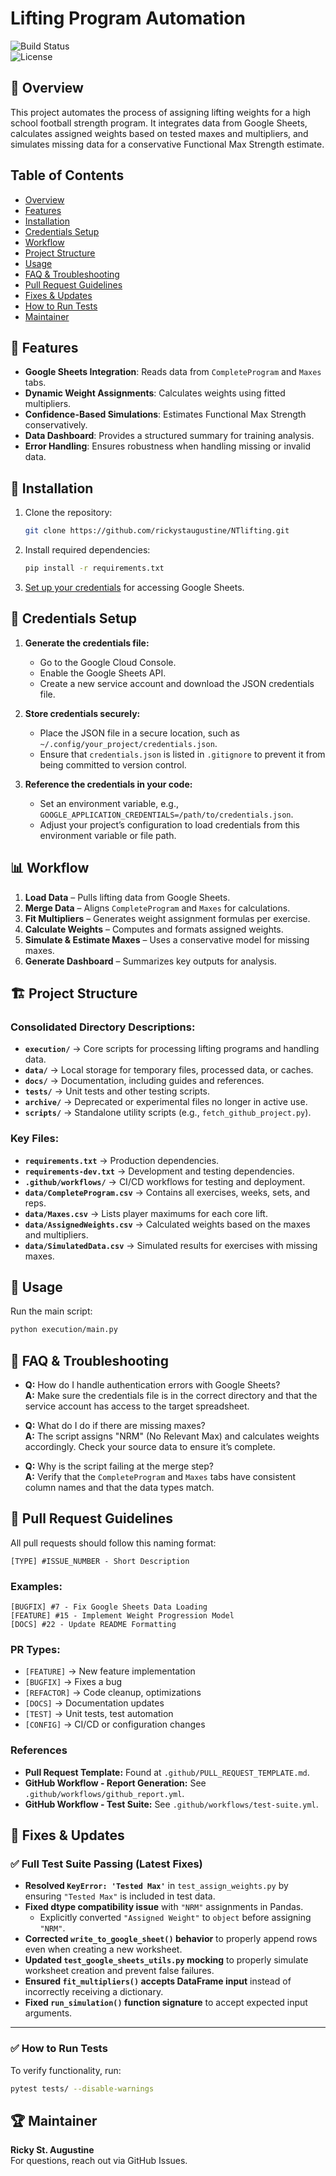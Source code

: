 # Lifting Program Automation

![Build Status](https://img.shields.io/github/workflow/status/rickystaugustine/NTlifting/CI?style=flat-square)  
![License](https://img.shields.io/github/license/rickystaugustine/NTlifting?style=flat-square)

## 📌 Overview
This project automates the process of assigning lifting weights for a high school football strength program. It integrates data from Google Sheets, calculates assigned weights based on tested maxes and multipliers, and simulates missing data for a conservative Functional Max Strength estimate.

## Table of Contents
- [Overview](#overview)
- [Features](#features)
- [Installation](#installation)
- [Credentials Setup](#credentials-setup)
- [Workflow](#workflow)
- [Project Structure](#project-structure)
- [Usage](#usage)
- [FAQ & Troubleshooting](#faq--troubleshooting)
- [Pull Request Guidelines](#pull-request-guidelines)
- [Fixes & Updates](#fixes--updates)
- [How to Run Tests](#how-to-run-tests)
- [Maintainer](#maintainer)

## 🚀 Features
- **Google Sheets Integration**: Reads data from `CompleteProgram` and `Maxes` tabs.
- **Dynamic Weight Assignments**: Calculates weights using fitted multipliers.
- **Confidence-Based Simulations**: Estimates Functional Max Strength conservatively.
- **Data Dashboard**: Provides a structured summary for training analysis.
- **Error Handling**: Ensures robustness when handling missing or invalid data.

## 🔧 Installation
1. Clone the repository:
   ```bash
   git clone https://github.com/rickystaugustine/NTlifting.git
   ```
2. Install required dependencies:
   ```bash
   pip install -r requirements.txt
   ```
3. [Set up your credentials](#credentials-setup) for accessing Google Sheets.

## 📜 Credentials Setup
1. **Generate the credentials file:**
   - Go to the Google Cloud Console.
   - Enable the Google Sheets API.
   - Create a new service account and download the JSON credentials file.

2. **Store credentials securely:**
   - Place the JSON file in a secure location, such as `~/.config/your_project/credentials.json`.
   - Ensure that `credentials.json` is listed in `.gitignore` to prevent it from being committed to version control.

3. **Reference the credentials in your code:**
   - Set an environment variable, e.g., `GOOGLE_APPLICATION_CREDENTIALS=/path/to/credentials.json`.
   - Adjust your project’s configuration to load credentials from this environment variable or file path.

## 📊 Workflow
1. **Load Data** – Pulls lifting data from Google Sheets.
2. **Merge Data** – Aligns `CompleteProgram` and `Maxes` for calculations.
3. **Fit Multipliers** – Generates weight assignment formulas per exercise.
4. **Calculate Weights** – Computes and formats assigned weights.
5. **Simulate & Estimate Maxes** – Uses a conservative model for missing maxes.
6. **Generate Dashboard** – Summarizes key outputs for analysis.

## 🏗 Project Structure
### Consolidated Directory Descriptions:
- **`execution/`** → Core scripts for processing lifting programs and handling data.
- **`data/`** → Local storage for temporary files, processed data, or caches.
- **`docs/`** → Documentation, including guides and references.
- **`tests/`** → Unit tests and other testing scripts.
- **`archive/`** → Deprecated or experimental files no longer in active use.
- **`scripts/`** → Standalone utility scripts (e.g., `fetch_github_project.py`).

### Key Files:
- **`requirements.txt`** → Production dependencies.
- **`requirements-dev.txt`** → Development and testing dependencies.
- **`.github/workflows/`** → CI/CD workflows for testing and deployment.
- **`data/CompleteProgram.csv`** → Contains all exercises, weeks, sets, and reps.
- **`data/Maxes.csv`** → Lists player maximums for each core lift.
- **`data/AssignedWeights.csv`** → Calculated weights based on the maxes and multipliers.
- **`data/SimulatedData.csv`** → Simulated results for exercises with missing maxes.

## 🔄 Usage
Run the main script:
```bash
python execution/main.py
```

## 📜 FAQ & Troubleshooting
- **Q:** How do I handle authentication errors with Google Sheets?  
  **A:** Make sure the credentials file is in the correct directory and that the service account has access to the target spreadsheet.

- **Q:** What do I do if there are missing maxes?  
  **A:** The script assigns "NRM" (No Relevant Max) and calculates weights accordingly. Check your source data to ensure it’s complete.

- **Q:** Why is the script failing at the merge step?  
  **A:** Verify that the `CompleteProgram` and `Maxes` tabs have consistent column names and that the data types match.

## 📌 Pull Request Guidelines
All pull requests should follow this naming format:
```
[TYPE] #ISSUE_NUMBER - Short Description
```
### **Examples:**
```
[BUGFIX] #7 - Fix Google Sheets Data Loading
[FEATURE] #15 - Implement Weight Progression Model
[DOCS] #22 - Update README Formatting
```
### **PR Types:**
- `[FEATURE]` → New feature implementation
- `[BUGFIX]` → Fixes a bug
- `[REFACTOR]` → Code cleanup, optimizations
- `[DOCS]` → Documentation updates
- `[TEST]` → Unit tests, test automation
- `[CONFIG]` → CI/CD or configuration changes

### References
- **Pull Request Template:** Found at `.github/PULL_REQUEST_TEMPLATE.md`.
- **GitHub Workflow - Report Generation:** See `.github/workflows/github_report.yml`.
- **GitHub Workflow - Test Suite:** See `.github/workflows/test-suite.yml`.

## 🔧 Fixes & Updates

### ✅ Full Test Suite Passing (Latest Fixes)
- **Resolved `KeyError: 'Tested Max'`** in `test_assign_weights.py` by ensuring `"Tested Max"` is included in test data.
- **Fixed dtype compatibility issue** with `"NRM"` assignments in Pandas.  
  - Explicitly converted `"Assigned Weight"` to `object` before assigning `"NRM"`.
- **Corrected `write_to_google_sheet()` behavior** to properly append rows even when creating a new worksheet.
- **Updated `test_google_sheets_utils.py` mocking** to properly simulate worksheet creation and prevent false failures.
- **Ensured `fit_multipliers()` accepts DataFrame input** instead of incorrectly receiving a dictionary.
- **Fixed `run_simulation()` function signature** to accept expected input arguments.

---

### ✅ How to Run Tests
To verify functionality, run:
```bash
pytest tests/ --disable-warnings
```

## 🏆 Maintainer
**Ricky St. Augustine**  
For questions, reach out via GitHub Issues.

